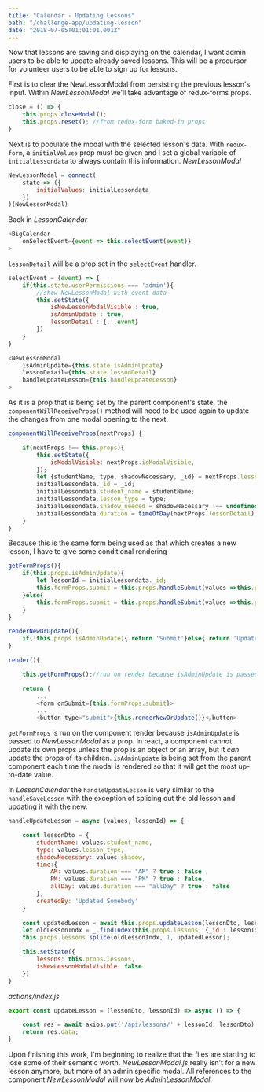 ```yaml
---
title: "Calendar - Updating Lessons"
path: "/challenge-app/updating-lesson"
date: "2018-07-05T01:01:01.001Z"
---
```


Now that lessons are saving and displaying on the calendar, I want admin users to be able to update already saved lessons. This will be a precursor for volunteer users to be able to sign up for lessons.

First is to clear the NewLessonModal from persisting the previous lesson's input. Within _NewLessonModal_ we'll take advantage of redux-forms props.
```javascript
close = () => {
    this.props.closeModal();
    this.props.reset(); //from redux-form baked-in props
}
```

Next is to populate the modal with the selected lesson's data. With `redux-form`, a `initialValues` prop must be given and I set a global variable of `initialLessondata` to always contain this information.
_NewLessonModal_
```javascript
NewLessonModal = connect(
    state => ({
        initialValues: initialLessondata 
    })
)(NewLessonModal)
```

Back in _LessonCalendar_
```javascript
<BigCalendar
    onSelectEvent={event => this.selectEvent(event)}
>
```

`lessonDetail` will be a prop set in the `selectEvent` handler.
```javascript
selectEvent = (event) => {
    if(this.state.userPermissions === 'admin'){
        //show NewLessonModal with event data
        this.setState({
            isNewLessonModalVisible : true,
            isAdminUpdate : true,
            lessonDetail : {...event}
        })
    }
}
```

```javascript
<NewLessonModal
    isAdminUpdate={this.state.isAdminUpdate}
    lessonDetail={this.state.lessonDetail}
    handleUpdateLesson={this.handleUpdateLesson}
>
```

As it is a prop that is being set by the parent component's state, the `componentWillReceiveProps()` method will need to be used again to update the changes from one modal opening to the next.
```javascript
componentWillReceiveProps(nextProps) {

    if(nextProps !== this.props){
        this.setState({ 
            isModalVisible: nextProps.isModalVisible,
        });
        let {studentName, type, shadowNecessary, _id} = nextProps.lessonDetail;
        initialLessondata._id = _id;
        initialLessondata.student_name = studentName;
        initialLessondata.lesson_type = type;
        initialLessondata.shadow_needed = shadowNecessary !== undefined ? shadowNecessary.toString() : '';
        initialLessondata.duration = timeOfDay(nextProps.lessonDetail);
    }
}
```

Because this is the same form being used as that which creates a new lesson, I have to give some conditional rendering

```javascript
getFormProps(){
    if(this.props.isAdminUpdate){
        let lessonId = initialLessondata._id;
        this.formProps.submit = this.props.handleSubmit(values =>this.props.handleUpdateLesson(values, lessonId) );
    }else{
        this.formProps.submit = this.props.handleSubmit(values =>this.props.handleSaveLesson(values, this.props.modalDate) );
    }
}

renderNewOrUpdate(){
    if(!this.props.isAdminUpdate){ return 'Submit'}else{ return 'Update'};
}

render(){

    this.getFormProps();//run on render because isAdminUpdate is passed as a prop and cannot be changed on conponentWillRecieveProps

    return (
        ...
        <form onSubmit={this.formProps.submit}>
        ...
        <button type="submit">{this.renderNewOrUpdate()}</button>
```

`getFormProps` is run on the component render because `isAdminUpdate` is passed to _NewLessonModal_ as a prop. In react, a component cannot update its own props unless the prop is an object or an array, but it _can_ update the props of its children. `isAdminUpdate` is being set from the parent component each time the modal is rendered so that it will get the most up-to-date value.

In _LessonCalendar_ the `handleUpdateLesson` is very similar to the `handleSaveLesson` with the exception of splicing out the old lesson and updating it with the new.
```javascript
handleUpdateLesson = async (values, lessonId) => {

    const lessonDto = {
        studentName: values.student_name,
        type: values.lesson_type,
        shadowNecessary: values.shadow,
        time:{
            AM: values.duration === "AM" ? true : false ,
            PM: values.duration === "PM" ? true : false,
            allDay: values.duration === "allDay" ? true : false
        },
        createdBy: 'Updated Somebody'
    }
    
    const updatedLesson = await this.props.updateLesson(lessonDto, lessonId);
    let oldLessonIndx = _.findIndex(this.props.lessons, {_id : lessonId} );
    this.props.lessons.splice(oldLessonIndx, 1, updatedLesson);

    this.setState({
        lessons: this.props.lessons,
        isNewLessonModalVisible: false
    })
}
```

_actions/index.js_
```javascript
export const updateLesson = (lessonDto, lessonId) => async () => {

    const res = await axios.put('/api/lessons/' + lessonId, lessonDto);
    return res.data;
}
```

Upon finishing this work, I'm beginning to realize that the files are starting to lose some of their semantic worth. _NewLessonModal.js_ really isn't for a new lesson anymore, but more of an admin specific modal. All references to the component _NewLessonModal_ will now be _AdminLessonModal_.